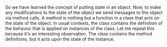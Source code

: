 So we have learned the concept of putting state in an object. Now, to make any modifications to the state of the object we send messages to the object via method calls. A method is nothing but a function in a class that acts on the state of the object. In usual contexts, the class contains the definition of the behavior that is applied on instances of the class. Let me repeat this because it's an interesting observation. The class contains the method definitions, but it acts upon the state of the instance.